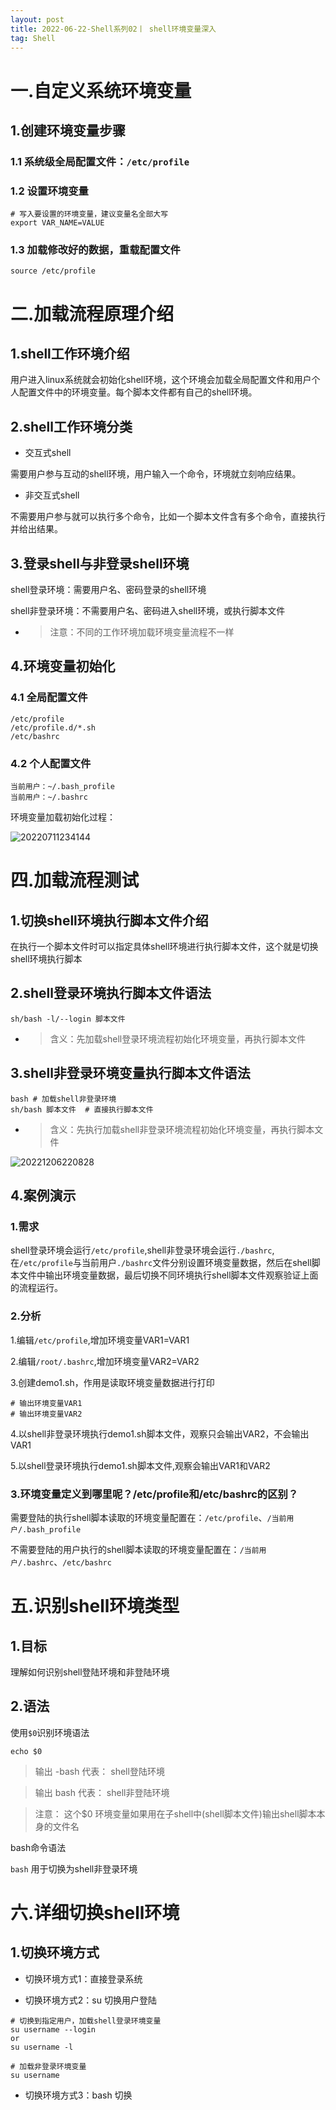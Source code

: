 ```yaml
---
layout: post
title: 2022-06-22-Shell系列02丨 shell环境变量深入
tag: Shell
---
```


# 一.自定义系统环境变量

## 1.创建环境变量步骤

### 1.1 系统级全局配置文件：`/etc/profile`

### 1.2 设置环境变量

```
# 写入要设置的环境变量，建议变量名全部大写
export VAR_NAME=VALUE
```
### 1.3 加载修改好的数据，重载配置文件

```
source /etc/profile
```

# 二.加载流程原理介绍

## 1.shell工作环境介绍

用户进入linux系统就会初始化shell环境，这个环境会加载全局配置文件和用户个人配置文件中的环境变量。每个脚本文件都有自己的shell环境。

## 2.shell工作环境分类

- 交互式shell

需要用户参与互动的shell环境，用户输入一个命令，环境就立刻响应结果。

- 非交互式shell

不需要用户参与就可以执行多个命令，比如一个脚本文件含有多个命令，直接执行并给出结果。

## 3.登录shell与非登录shell环境


shell登录环境：需要用户名、密码登录的shell环境

shell非登录环境：不需要用户名、密码进入shell环境，或执行脚本文件

- > 注意：不同的工作环境加载环境变量流程不一样

## 4.环境变量初始化

### 4.1 全局配置文件

```
/etc/profile
/etc/profile.d/*.sh
/etc/bashrc
```
### 4.2 个人配置文件

```
当前用户：~/.bash_profile
当前用户：~/.bashrc
```

环境变量加载初始化过程：

![20220711234144](https://cdn.jsdelivr.net/gh/luckykang/picture_bed/blogs_images/20220711234144.png)

# 四.加载流程测试

## 1.切换shell环境执行脚本文件介绍

在执行一个脚本文件时可以指定具体shell环境进行执行脚本文件，这个就是切换shell环境执行脚本

## 2.shell登录环境执行脚本文件语法

```
sh/bash -l/--login 脚本文件
```
- > 含义：先加载shell登录环境流程初始化环境变量，再执行脚本文件
## 3.shell非登录环境变量执行脚本文件语法

```
bash # 加载shell非登录环境
sh/bash 脚本文件  # 直接执行脚本文件
```
- > 含义：先执行加载shell非登录环境流程初始化环境变量，再执行脚本文件

![20221206220828](https://cdn.jsdelivr.net/gh/luckykang/picture_bed/blogs_images/20221206220828.png)

## 4.案例演示

### 1.需求

shell登录环境会运行`/etc/profile`,shell非登录环境会运行`./bashrc`,在`/etc/profile`与当前用户`./bashrc`文件分别设置环境变量数据，然后在shell脚本文件中输出环境变量数据，最后切换不同环境执行shell脚本文件观察验证上面的流程运行。

### 2.分析

1.编辑`/etc/profile`,增加环境变量VAR1=VAR1

2.编辑`/root/.bashrc`,增加环境变量VAR2=VAR2

3.创建demo1.sh，作用是读取环境变量数据进行打印

```
# 输出环境变量VAR1
# 输出环境变量VAR2
```
4.以shell非登录环境执行demo1.sh脚本文件，观察只会输出VAR2，不会输出VAR1

5.以shell登录环境执行demo1.sh脚本文件,观察会输出VAR1和VAR2

### 3.环境变量定义到哪里呢？/etc/profile和/etc/bashrc的区别？

需要登陆的执行shell脚本读取的环境变量配置在：`/etc/profile`、`/当前用户/.bash_profile`

不需要登陆的用户执行的shell脚本读取的环境变量配置在：`/当前用户/.bashrc`、`/etc/bashrc`


# 五.识别shell环境类型

## 1.目标

理解如何识别shell登陆环境和非登陆环境

## 2.语法

使用`$0`识别环境语法

```
echo $0
```

>输出 -bash 代表： shell登陆环境

>输出 bash 代表：  shell非登陆环境

>注意： 这个$0 环境变量如果用在子shell中(shell脚本文件)输出shell脚本本身的文件名

bash命令语法

`bash` 用于切换为shell非登录环境

# 六.详细切换shell环境

## 1.切换环境方式

- 切换环境方式1：直接登录系统

- 切换环境方式2：su 切换用户登陆

```
# 切换到指定用户，加载shell登录环境变量
su username --login
or
su username -l

# 加载非登录环境变量
su username
```

- 切换环境方式3：bash 切换







